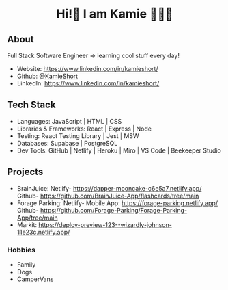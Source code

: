 <h1 align="center">Hi!👋  I am Kamie 👩🏼‍💻</h1>
<p> 
</p>

## About

Full Stack Software Engineer => learning cool stuff every day!

-   Website: https://www.linkedin.com/in/kamieshort/
-   Github: [@KamieShort](https://github.com/KamieShort)
-   LinkedIn: https://www.linkedin.com/in/kamieshort/

## Tech Stack
- Languages: JavaScript | HTML | CSS 
- Libraries & Frameworks: React | Express | Node 
- Testing: React Testing Library | Jest | MSW 
- Databases: Supabase | PostgreSQL 
- Dev Tools: GitHub | Netlify | Heroku | Miro | VS Code | Beekeeper Studio

## Projects

-   BrainJuice: Netlify- https://dapper-mooncake-c6e5a7.netlify.app/    Github- https://github.com/BrainJuice-App/flashcards/tree/main
-   Forage Parking: Netlify- Mobile App: https://forage-parking.netlify.app/   Github- https://github.com/Forage-Parking/Forage-Parking-App/tree/main
-   Markit: https://deploy-preview-123--wizardly-johnson-11e23c.netlify.app/


### Hobbies

-   Family
-   Dogs
-   CamperVans
